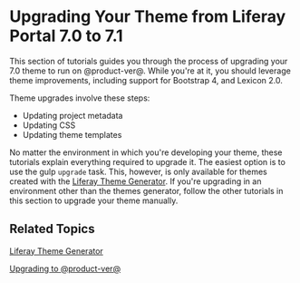 # Upgrading Your Theme from Liferay Portal 7.0 to 7.1 [](id=upgrading-themes)

This section of tutorials guides you through the process of upgrading your 7.0 
theme to run on @product-ver@. While you're at it, you should leverage theme 
improvements, including support for Bootstrap 4, and Lexicon 2.0. 

Theme upgrades involve these steps:

-  Updating project metadata
-  Updating CSS
-  Updating theme templates

No matter the environment in which you're developing your theme, these tutorials 
explain everything required to upgrade it. The easiest option is to use the 
gulp `upgrade` task. This, however, is only available for themes created with 
the 
[Liferay Theme Generator](/develop/tutorials/-/knowledge_base/7-1/creating-themes). 
If you're upgrading in an environment other than the themes generator, follow 
the other tutorials in this section to upgrade your theme manually. 

## Related Topics [](id=related-topics)

[Liferay Theme Generator](/develop/tutorials/-/knowledge_base/7-1/creating-themes)

[Upgrading to @product-ver@](/discover/deployment/-/knowledge_base/7-1/upgrading-to-liferay-71)